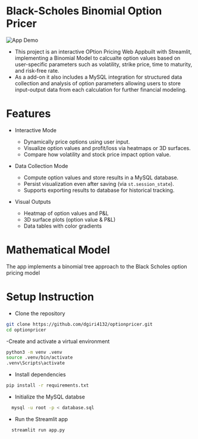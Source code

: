# Black-Scholes Binomial Option Pricer
![App Demo](demo.gif)

- This project is an interactive OPtion Pricing Web Appbuilt with Streamlit, implementing a Binomial Model to calcualte option values based on user-specific parameters such as volatility, strike price, time to maturity, and risk-free rate.
- As a add-on it also includes a MySQL integration for structured data collection and analysis of option parameters allowing users to store input-output data from each calculation for further financial modeling.
# Features
- Interactive Mode
  - Dynamically price options using user input.
  - Visualize option values and profit/loss via heatmaps or 3D surfaces.
  - Compare how volatility and stock price impact option value.

- Data Collection Mode
  - Compute option values and store results in a MySQL database.
  - Persist visualization even after saving (via `st.session_state`).
  - Supports exporting results to database for historical tracking.

- Visual Outputs
  - Heatmap of option values and P&L
  - 3D surface plots (option value & P&L)
  - Data tables with color gradients
# Mathematical Model
The app implements a binomial tree approach to the Black Scholes option pricing model
# Setup Instruction
- Clone the repository
```bash
git clone https://github.com/dgiri4132/optionpricer.git
cd optionpricer
```

-Create and activate a virtual environment
```bash
python3 -m venv .venv
source .venv/bin/activate        
.venv\Scripts\activate 
```
- Install dependencies
```bash
pip install -r requirements.txt
```
- Initialize the MySQL databse
```bash
  mysql -u root -p < database.sql
```
- Run the Streamlit app
```bash
  streamlit run app.py
```

